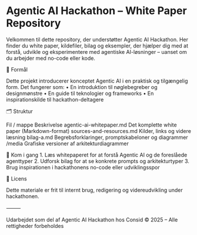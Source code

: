 # Agentic AI Hackathon – White Paper Repository

Velkommen til dette repository, der understøtter Agentic AI Hackathon. Her finder du white paper, kildefiler, bilag og eksempler, der hjælper dig med at forstå, udvikle og eksperimentere med agentiske AI-løsninger – uanset om du arbejder med no-code eller kode.

🎯 Formål

Dette projekt introducerer konceptet Agentic AI i en praktisk og tilgængelig form. Det fungerer som:
	•	En introduktion til nøglebegreber og designmønstre
	•	En guide til teknologier og frameworks
	•	En inspirationskilde til hackathon-deltagere

🗂️ Struktur

Fil / mappe	Beskrivelse
agentic-ai-whitepaper.md	Det komplette white paper (Markdown-format)
sources-and-resources.md	Kilder, links og videre læsning
bilag-a.md	Begrebsforklaringer, promptskabeloner og diagrammer
/media	Grafiske versioner af arkitekturdiagrammer

🚀 Kom i gang
	1.	Læs whitepaperet for at forstå Agentic AI og de foreslåede agenttyper
	2.	Udforsk bilag for at se konkrete prompts og arkitekturtyper
	3.	Brug inspirationen i hackathonens no-code eller udviklingsspor

📄 Licens

Dette materiale er frit til internt brug, redigering og videreudvikling under hackathonen.

⸻

Udarbejdet som del af Agentic AI Hackathon hos Consid
© 2025 – Alle rettigheder forbeholdes
